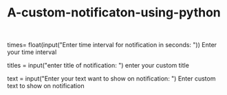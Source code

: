 # A-custom-notificaton-using-python
 <br>

times= float(input("Enter time interval for notification in seconds: "))
Enter your time interval <br>

titles = input("enter title of notification: ")
enter your custom title <br>

text = input("Enter your text want to show on notification: ")
Enter custom text to show on notification
